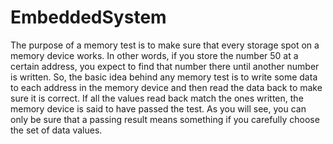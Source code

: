 # EmbeddedSystem

The purpose of a memory test is to make sure that every storage spot on a memory device works. In other words, if you store the number 50 at a certain address, you expect to find that number there until another number is written. So, the basic idea behind any memory test is to write some data to each address in the memory device and then read the data back to make sure it is correct. If all the values read back match the ones written, the memory device is said to have passed the test. As you will see, you can only be sure that a passing result means something if you carefully choose the set of data values.
